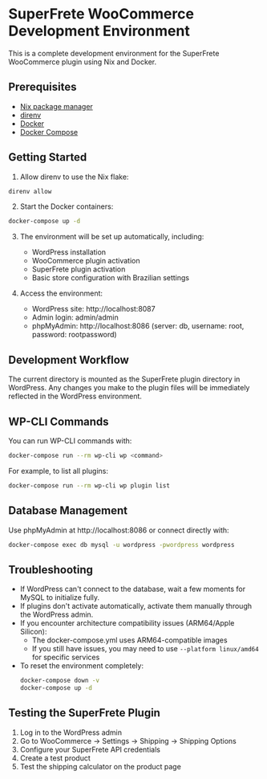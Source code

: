 # SuperFrete WooCommerce Development Environment

This is a complete development environment for the SuperFrete WooCommerce plugin using Nix and Docker.

## Prerequisites

- [Nix package manager](https://nixos.org/download.html)
- [direnv](https://direnv.net/docs/installation.html)
- [Docker](https://docs.docker.com/get-docker/)
- [Docker Compose](https://docs.docker.com/compose/install/)

## Getting Started

1. Allow direnv to use the Nix flake:

```bash
direnv allow
```

2. Start the Docker containers:

```bash
docker-compose up -d
```

3. The environment will be set up automatically, including:
   - WordPress installation
   - WooCommerce plugin activation
   - SuperFrete plugin activation
   - Basic store configuration with Brazilian settings

4. Access the environment:
   - WordPress site: http://localhost:8087
   - Admin login: admin/admin
   - phpMyAdmin: http://localhost:8086 (server: db, username: root, password: rootpassword)

## Development Workflow

The current directory is mounted as the SuperFrete plugin directory in WordPress. Any changes you make to the plugin files will be immediately reflected in the WordPress environment.

## WP-CLI Commands

You can run WP-CLI commands with:

```bash
docker-compose run --rm wp-cli wp <command>
```

For example, to list all plugins:

```bash
docker-compose run --rm wp-cli wp plugin list
```

## Database Management

Use phpMyAdmin at http://localhost:8086 or connect directly with:

```bash
docker-compose exec db mysql -u wordpress -pwordpress wordpress
```

## Troubleshooting

- If WordPress can't connect to the database, wait a few moments for MySQL to initialize fully.
- If plugins don't activate automatically, activate them manually through the WordPress admin.
- If you encounter architecture compatibility issues (ARM64/Apple Silicon):
  - The docker-compose.yml uses ARM64-compatible images
  - If you still have issues, you may need to use `--platform linux/amd64` for specific services
- To reset the environment completely:
  ```bash
  docker-compose down -v
  docker-compose up -d
  ```

## Testing the SuperFrete Plugin

1. Log in to the WordPress admin
2. Go to WooCommerce -> Settings -> Shipping -> Shipping Options
3. Configure your SuperFrete API credentials
4. Create a test product
5. Test the shipping calculator on the product page 
